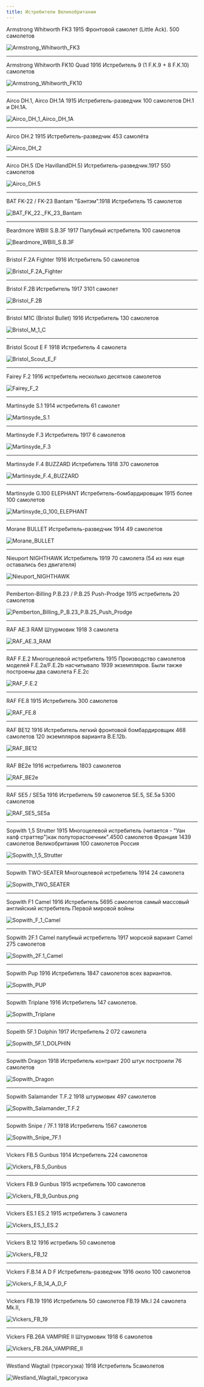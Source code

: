 ```yaml
---
title: Истребители Великобритании
---
```


Armstrong Whitworth FK3 1915 Фронтовой самолет (Little Ack). 500 самолетов

![Armstrong_Whitworth_FK3](./Armstrong_Whitworth_FK3.png "Armstrong Whitworth FK3")

---

Armstrong Whitworth FK10 Quad 1916 Истребитель 9 (1 F.K.9 + 8 F.K.10) самолетов

![Armstrong_Whitworth_FK10](Armstrong_Whitworth_FK10.jpg "Armstrong Whitworth FK10")

---

Airco DH.1, Аirco DH.1A 1915 Истребитель-разведчик 100 самолетов DН.1 и DH.1А.

![Airco_DH_1_Airco_DH_1A](Airco_DH_1_Airco_DH_1A.jpg "Airco DH1 Airco DH1A")

---

Airco DH.2 1915 Истребитель-разведчик 453 самолёта

![Airco_DH_2](Airco_DH_2.jpg "Airco DH2")

---

Airco DH.5 (De HavillandDH.5) Истребитель-разведчик.1917
550 самолетов

![Airco_DH.5](Airco_DH.5.jpg "Airco DH.5")

---

ВАТ FK-22 / FK-23 Bantam "Бэнтэм".1918 Истребитель 15 самолетов

![ВАТ_FK_22._FK_23_Bantam](ВАТ_FK_22._FK_23_Bantam.jpg "ВАТ FK22. FK23 Bantam")

---

Beardmore WBIII S.B.3F 1917 Палубный истребитель 100 самолетов

![Beardmore_WBIII_S.B.3F](Beardmore_WBIII_S.B.3F.jpg "Beardmore WBIII S.B.3F")

---

Bristol F.2A Fighter 1916 Истребитель 50 самолетов

![Bristol_F.2A_Fighter](Bristol_F.2A_Fighter.jpg "Bristol F2A Fighter")

---

Bristol F.2B Истребитель 1917 3101 самолет

![Bristol_F.2B](Bristol_F.2B.jpg "Bristol F.2B")

---

Bristol M1C (Bristol Bullet) 1916 Истребитель 130 самолетов

![Bristol_M_1_C](Bristol_M_1_C.jpg "Bristol M1C")

---

Bristol Scout E F 1918 Истребитель 4 самолета

![Bristol_Scout_E_F](Bristol_Scout_E_F.jpg "Bristol Scout EF")

---

Fairey F.2 1916 истребитель несколько десятков самолетов

![Fairey_F_2](Fairey_F_2.jpg "Fairey F2")

---

Martinsyde S.1 1914 истребитель 61 самолет

![Martinsyde_S.1](Martinsyde_S.1.jpg "Martinsyde S.1")

---

Martinsyde F.3 Истребитель 1917 6 самолетов

![Martinsyde_F.3](Martinsyde_F.3.jpg "Martinsyde F.3")

---

Martinsyde F.4 BUZZARD Истребитель 1918 370 самолетов

![Martinsyde_F.4_BUZZARD](Martinsyde_F.4_BUZZARD.jpg "Martinsyde F.4 BUZZARD")

---

Martinsyde G.100 ELEPHANT Истребитель-бомбардировщик 1915 более 100 самолетов

![Martinsyde_G_100_ELEPHANT](Martinsyde_G_100_ELEPHANT.jpg "Martinsyde G100 ELEPHANT")

---

Morane BULLET Истребитель-разведчик 1914 49 самолетов

![Morane_BULLET](Morane_BULLET.jpg "Morane BULLET")

---

Nieuport NIGHTHAWK Истребитель 1919 70 самолета (54 из них еще оставались без двигателя)

![Nieuport_NIGHTHAWK](Nieuport_NIGHTHAWK.jpg "Nieuport NIGHTHAWK")

---

Pemberton-Billing P.B.23 / P.B.25 Push-Prodge 1915 истребитель 20 самолетов

![Pemberton_Billing_P_B.23_P.B.25_Push_Prodge](Pemberton_Billing_P_B.23_P.B.25_Push_Prodge.jpg "Pemberton Billing PB.23 PB.25 Push Prodge")

---

RAF AE.3 RAM Штурмовик 1918 3 самолета

![RAF_AE.3_RAM](RAF_AE.3_RAM.jpg "RAF AE.3 RAM")

---

RAF F.E.2 Многоцелевой истребитель 1915
Производство самолетов моделей F.E.2a/F.E.2b насчитывало 1939 экземпляров. Были также построены два самолета F.E.2c

![RAF_F.E.2](RAF_F.E.2.jpg "RAF FE.2")

---

RAF FE.8 1915 Истребитель 300 самолетов

![RAF_FE.8](RAF_FE.8.jpg "RAF FE.8")

---

RAF BE12 1916 Истребитель легкий фронтовой бомбардировщик 468 самолетов 120 экземпляров варианта В.Е.12b.

![RAF_BE12 ](RAF_BE12.jpg "RAF BE12 ")

---

RAF BE2e 1916 истребитель 1803 самолетов

![RAF_BE2e](RAF_BE2e.jpg "RAF BE2e")

---

RAF SE5 / SE5a 1916 Истребитель 59 самолетов SE.5, SE.5a 5300 самолетов

![RAF_SE5_SE5a](RAF_SE5_SE5a.jpg "RAF SE5 SE5a")

---

Sopwith 1,5 Strutter 1915 Многоцелевой истребитель (читается - "Уан халф страттер")как полуторастоечник".4500 самолетов Франция 1439 самолетов Великобритания 100 самолетов Россия

![Sopwith_1,5_Strutter](Sopwith_1,5_Strutter.jpg "Sopwith 1,5 Strutter")

---

Sopwith TWO-SEATER Многоцелевой истребитель 1914 24 самолета

![Sopwith_TWO_SEATER](Sopwith_TWO_SEATER.jpg "Sopwith TWO SEATER")

---

Sopwith F1 Camel 1916 Истребитель 5695 самолетов самый массовый английский истребитель Первой мировой войны

![Sopwith_F_1_Camel](Sopwith_F_1_Camel.jpg "Sopwith F1 Camel")

---

Sopwith 2F.1 Camel палубный истребитель 1917 морской вариант Camel 275 самолетов

![Sopwith_2F.1_Camel](Sopwith_2F.1_Camel.jpg "Sopwith 2F.1 Camel")

---

Sopwith Pup 1916 Истребитель 1847 самолетов всех вариантов.

![Sopwith_PUP](Sopwith_PUP.jpg "Sopwith PUP")

---

Sopwith Triplane 1916 Истребитель 147 самолетов.

![Sopwith_Triplane](Sopwith_Triplane.jpg "Sopwith Triplane")

---

Sopeith 5F.1 Dolphin 1917 Истребитель 2 072 самолета

![Sopwith_5F.1_DOLPHIN](Sopwith_5F.1_DOLPHIN.jpg "Sopwith 5F.1 DOLPHIN")

---

Sopwith Dragon 1918 Истребитель контракт 200 штук построили 76 самолетов

![Sopwith_Dragon](Sopwith_Dragon.jpg "Sopwith Dragon")

---

Sopwith Salamander T.F.2 1918 штурмовик 497 самолетов

![Sopwith_Salamander_T.F.2](Sopwith_Salamander_T.F.2.jpg "Sopwith Salamander TF.2")

---

Sopwith Snipe / 7F.1 1918 Истребитель 1567 самолетов

![Sopwith_Snipe_7F.1](Sopwith_Snipe_7F.1.jpg "Sopwith Snipe 7F1")

---

Vickers FB.5 Gunbus 1914 Истребитель 224 самолетов

![Vickers_FB.5_Gunbus](Vickers_FB.5_Gunbus.jpg "Vickers FB.5 Gunbus")

---

Vickers FB.9 Gunbus 1915 истребитель 100 самолетов

![Vickers_FB_9_Gunbus.png](Vickers_FB_9_Gunbus.png "Vickers_FB_9_Gunbus.png")

---

Vickers ES.1 ES.2 1915 истребитель 3 самолета

![Vickers_ES_1_ES.2](Vickers_ES_1_ES.2.jpg "Vickers ES1 ES2")

---

Vickers B.12 1916 истребиль 50 самолетов

![Vickers_FB_12](Vickers_FB_12.jpg "Vickers FB 12")

---

Vickers F.B.14 А D F Истребитель-разведчик 1916 около 100 самолетов

![Vickers_F.B_14_А_D_F](Vickers_F.B_14_А_D_F.jpg "Vickers FB14 А D F")

---

Vickers FB.19 1916 Истребитель 50 самолетов FB.19 Mk.I 24 самолета Mk.II,

![Vickers_FB_19](Vickers_FB_19.jpg "Vickers FB19")

---

Vickers FB.26A VAMPIRE II Штурмовик 1918 6 самолетов

![Vickers_FB.26A_VAMPIRE_II](Vickers_FB.26A_VAMPIRE_II.jpg "Vickers FB.26A VAMPIRE II")

---

Westland Wagtail (трясогузка) 1918 Истребитель 5самолетов

![Westland_Wagtail_трясогузка](Westland_Wagtail_трясогузка.jpg "Westland Wagtail трясогузка")

